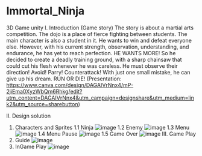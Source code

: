 # Immortal_Ninja
3D Game unity
I. Introduction (Game story)
The story is about a martial arts competition. The dojo is a place of fierce fighting between students. The main character is also a student in it. He wants to win and defeat everyone else. However, with his current strength, observation, understanding, and endurance, he has yet to reach perfection. HE WANTS MORE! So he decided to create a deadly training ground, with a sharp chainsaw that could cut his flesh whenever he was careless. He must observe their direction! Avoid! Parry! Counterattack! With just one small mistake, he can give up his dream. RUN OR DIE!
(Presentation: https://www.canva.com/design/DAGAIVrNnx4/mP-2jiEma0XyzWbQm6Rhkg/edit?utm_content=DAGAIVrNnx4&utm_campaign=designshare&utm_medium=link2&utm_source=sharebutton)

II. Design solution
1. Characters and Sprites
  1.1 Ninja
   ![image](https://github.com/ZgsNat/Immortal_Ninja/assets/88556390/a5061678-331f-4180-8a78-296aa65cac84)
  1.2 Enemy
   ![image](https://github.com/ZgsNat/Immortal_Ninja/assets/88556390/a07222fe-c1c5-48b0-8937-7396764435ac)
  1.3 Menu
   ![image](https://github.com/ZgsNat/Immortal_Ninja/assets/88556390/6e30f893-97db-4b9a-97ae-deb438eb40b2)
  1.4 Menu Pause
   ![image](https://github.com/ZgsNat/Immortal_Ninja/assets/88556390/b6cfd59f-b130-4721-b5b5-63b55312256d)
  1.5 Game Over
   ![image](https://github.com/ZgsNat/Immortal_Ninja/assets/88556390/0b3334f3-2760-434a-826f-bfebc150ace6)
III. Game Play
1. Guide
   ![image](https://github.com/ZgsNat/Immortal_Ninja/assets/88556390/ba300100-76fb-445e-90f8-11f72d9764eb)
2. InGame Play
   ![image](https://github.com/ZgsNat/Immortal_Ninja/assets/88556390/503e8c86-7262-4135-944e-7ceb72b1a8f9)





   

